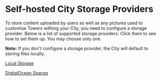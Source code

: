 # Self-hosted City Storage Providers
To store content uploaded by users as well as any pictures used to customise Towers withing your City, you need to configure a storage provider. Below is a list of supported storage providers. Click them to see how to set them up. You may choose only one.

**Note:** If you don't configure a storage provider, the City will default to storing files locally.

[Local Storage](providers/local-storage.md)

[DigitalOcean Spaces](providers/digitalocean-spaces.md)